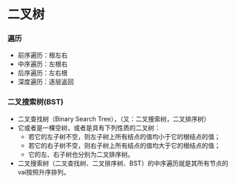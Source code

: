 # 二叉树

### 遍历
- 前序遍历：根左右
- 中序遍历：左根右
- 后序遍历：左右根
- 深度遍历：逐层返回


### 二叉搜索树(BST)
- 二叉查找树（Binary Search Tree），（又：二叉搜索树，二叉排序树）
- 它或者是一棵空树，或者是具有下列性质的二叉树：
    - 若它的左子树不空，则左子树上所有结点的值均小于它的根结点的值；
    - 若它的右子树不空，则右子树上所有结点的值均大于它的根结点的值；
    - 它的左、右子树也分别为二叉排序树。
- 二叉搜索树（二叉查找树、二叉排序树、BST）的中序遍历就是其所有节点的val按照升序排列。